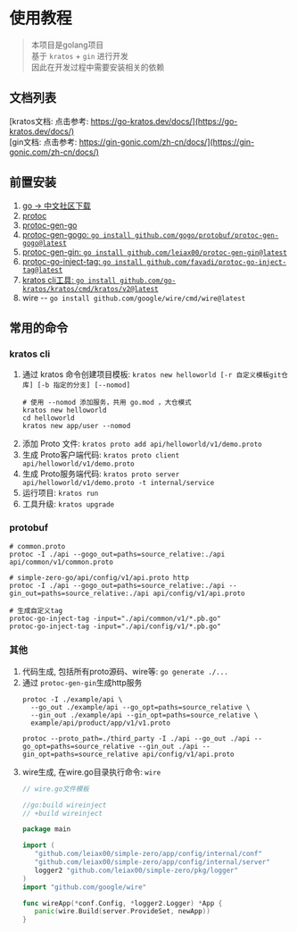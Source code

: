 # 使用教程
> 本项目是golang项目 <br>
> 基于 `kratos` + `gin` 进行开发 <br>
> 因此在开发过程中需要安装相关的依赖
## 文档列表
[kratos文档: 点击参考: https://go-kratos.dev/docs/](https://go-kratos.dev/docs/) <br>
[gin文档: 点击参考: https://gin-gonic.com/zh-cn/docs/](https://gin-gonic.com/zh-cn/docs/) <br>

## 前置安装
1. [go -> 中文社区下载](https://studygolang.com/dl)
2. [protoc](https://github.com/protocolbuffers/protobuf/releases)
3. [protoc-gen-go](https://github.com/protocolbuffers/protobuf-go/releases)
4. [protoc-gen-gogo: `go install github.com/gogo/protobuf/protoc-gen-gogo@latest`](https://github.com/gogo/protobuf/blob/master/protoc-gen-gogo)
5. [protoc-gen-gin: `go install github.com/leiax00/protoc-gen-gin@latest`](https://github.com/leiax00/protoc-gen-gin)
6. [protoc-go-inject-tag: `go install github.com/favadi/protoc-go-inject-tag@latest`](https://github.com/favadi/protoc-go-inject-tag)
7. [kratos cli工具: `go install github.com/go-kratos/kratos/cmd/kratos/v2@latest`](https://go-kratos.dev/docs/getting-started/usage#%E5%AE%89%E8%A3%85)
8. wire -- `go install github.com/google/wire/cmd/wire@latest`

## 常用的命令
### kratos cli
1. 通过 kratos 命令创建项目模板: `kratos new helloworld [-r 自定义模板git仓库] [-b 指定的分支] [--nomod]`
    ```shell
    # 使用 --nomod 添加服务，共用 go.mod ，大仓模式
    kratos new helloworld
    cd helloworld
    kratos new app/user --nomod
    ```
2. 添加 Proto 文件: `kratos proto add api/helloworld/v1/demo.proto`
3. 生成 Proto客户端代码: `kratos proto client api/helloworld/v1/demo.proto`
4. 生成 Proto服务端代码: `kratos proto server api/helloworld/v1/demo.proto -t internal/service`
5. 运行项目: `kratos run `
6. 工具升级: `kratos upgrade `

### protobuf
```shell
# common.proto
protoc -I ./api --gogo_out=paths=source_relative:./api api/common/v1/common.proto

# simple-zero-go/api/config/v1/api.proto http
protoc -I ./api --gogo_out=paths=source_relative:./api --gin_out=paths=source_relative:./api api/config/v1/api.proto

# 生成自定义tag
protoc-go-inject-tag -input="./api/common/v1/*.pb.go"
protoc-go-inject-tag -input="./api/config/v1/*.pb.go"
```

### 其他
1. 代码生成, 包括所有proto源码、wire等: `go generate ./...`
2. 通过 `protoc-gen-gin`生成http服务
   ```shell
   protoc -I ./example/api \
     --go_out ./example/api --go_opt=paths=source_relative \
     --gin_out ./example/api --gin_opt=paths=source_relative \
     example/api/product/app/v1/v1.proto
   
   protoc --proto_path=./third_party -I ./api --go_out ./api --go_opt=paths=source_relative --gin_out ./api --gin_opt=paths=source_relative api/config/v1/api.proto
   ```
3. wire生成, 在wire.go目录执行命令: `wire`
   ```go
   // wire.go文件模板
   
   //go:build wireinject
   // +build wireinject
   
   package main
   
   import (
      "github.com/leiax00/simple-zero/app/config/internal/conf"
      "github.com/leiax00/simple-zero/app/config/internal/server"
      logger2 "github.com/leiax00/simple-zero/pkg/logger"
   )
   import "github.com/google/wire"
   
   func wireApp(*conf.Config, *logger2.Logger) *App {
      panic(wire.Build(server.ProvideSet, newApp))
   }
   
   ```
